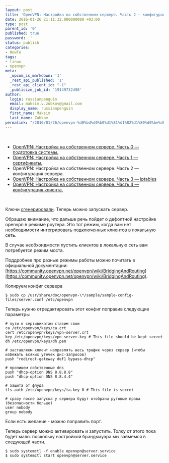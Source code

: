 ```yaml
---
layout: post
title: 'OpenVPN: Настройка на собственном сервере. Часть 2 — конфигурация сервера.'
date: 2016-01-26 21:11:32.000000000 +03:00
type: post
parent_id: '0'
published: true
password: ''
status: publish
categories:
- HowTo
tags:
- linux
- openvpn
meta:
  _wpcom_is_markdown: '1'
  _rest_api_published: '1'
  _rest_api_client_id: "-1"
  _publicize_job_id: '19149732498'
author:
  login: russianpenguin
  email: maksim.v.zubkov@gmail.com
  display_name: russianpenguin
  first_name: Maksim
  last_name: Zubkov
permalink: "/2016/01/26/openvpn-%d0%bd%d0%b0%d1%81%d1%82%d1%80%d0%be%d0%b9%d0%ba%d0%b0-%d0%bd%d0%b0-%d1%81%d0%be%d0%b1%d1%81%d1%82%d0%b2%d0%b5%d0%bd%d0%bd%d0%be%d0%bc-%d1%81%d0%b5%d1%80%d0%b2%d0%b5%d1%80%d0%b5-%d1%87%d0%b0-3/"
---
```

&nbsp;

- [OpenVPN: Настройка на собственном сервере. Часть 0 — подготовка системы.](http://russianpenguin.ru/2016/01/24/openvpn-%d0%bd%d0%b0%d1%81%d1%82%d1%80%d0%be%d0%b9%d0%ba%d0%b0-%d0%bd%d0%b0-%d1%81%d0%be%d0%b1%d1%81%d1%82%d0%b2%d0%b5%d0%bd%d0%bd%d0%be%d0%bc-%d1%81%d0%b5%d1%80%d0%b2%d0%b5%d1%80%d0%b5-%d1%87%d0%b0/)
- [OpenVPN: Настройка на собственном сервере. Часть 1 — сертификаты.](http://russianpenguin.ru/2016/01/25/openvpn-%d0%bd%d0%b0%d1%81%d1%82%d1%80%d0%be%d0%b9%d0%ba%d0%b0-%d0%bd%d0%b0-%d1%81%d0%be%d0%b1%d1%81%d1%82%d0%b2%d0%b5%d0%bd%d0%bd%d0%be%d0%bc-%d1%81%d0%b5%d1%80%d0%b2%d0%b5%d1%80%d0%b5-%d1%87%d0%b0-2/)
- OpenVPN: Настройка на собственном сервере. Часть 2 — конфигурация сервера.
- [OpenVPN: Настройка на собственном сервере. Часть 3 — iptables](http://russianpenguin.ru/2016/01/27/openvpn-%d0%bd%d0%b0%d1%81%d1%82%d1%80%d0%be%d0%b9%d0%ba%d0%b0-%d0%bd%d0%b0-%d1%81%d0%be%d0%b1%d1%81%d1%82%d0%b2%d0%b5%d0%bd%d0%bd%d0%be%d0%bc-%d1%81%d0%b5%d1%80%d0%b2%d0%b5%d1%80%d0%b5-%d1%87%d0%b0-4/)
- [OpenVPN: Настройка на собственном сервере. Часть 4 — конфигурация клиента.](http://russianpenguin.ru/2016/01/28/openvpn-%d0%bd%d0%b0%d1%81%d1%82%d1%80%d0%be%d0%b9%d0%ba%d0%b0-%d0%bd%d0%b0-%d1%81%d0%be%d0%b1%d1%81%d1%82%d0%b2%d0%b5%d0%bd%d0%bd%d0%be%d0%bc-%d1%81%d0%b5%d1%80%d0%b2%d0%b5%d1%80%d0%b5-%d1%87%d0%b0-5/)

&nbsp;

Ключи [сгенерировали](http://russianpenguin.ru/2016/01/25/openvpn-%d0%bd%d0%b0%d1%81%d1%82%d1%80%d0%be%d0%b9%d0%ba%d0%b0-%d0%bd%d0%b0-%d1%81%d0%be%d0%b1%d1%81%d1%82%d0%b2%d0%b5%d0%bd%d0%bd%d0%be%d0%bc-%d1%81%d0%b5%d1%80%d0%b2%d0%b5%d1%80%d0%b5-%d1%87%d0%b0-2/). Теперь можно запускать сервер.

Обращаю внимание, что дальше речь пойдет о дефолтной настройке openvpn в режиме роутера. Это тот режим, когда вам нет необходимости интегрировать подключенных клиентов в локальную сеть.

В случае необхоидмости пустить клиентов в локальную сеть вам потребуется режим моста.

Поддробнее про разные режимы работы можно почитать в официальной документации: [https://community.openvpn.net/openvpn/wiki/BridgingAndRouting](https://community.openvpn.net/openvpn/wiki/BridgingAndRouting).

Копируем конфиг сервера

```
$ sudo cp /usr/share/doc/openvpn-\*/sample/sample-config-files/server.conf /etc/openvpn
```

Теперь нужно отредактировать этот конфиг поправив следующие параметры

```
# пути к сертификатам ставим свои  
ca /etc/openvpn/keys/ca.crt  
cert /etc/openvpn/keys/vpn-server.crt  
key /etc/openvpn/keys/vpn-server.key # This file should be kept secret  
dh /etc/openvpn/keys/dh.pem

# заставляем клиент направлять весь трафик через сервер (чтобы избежать всяких утечек днс-запросов)  
push "redirect-gateway def1 bypass-dhcp"

# пропишем собственные dns  
push "dhcp-option DNS 8.8.8.8"  
push "dhcp-option DNS 8.8.4.4"

# защита от флуда  
tls-auth /etc/openvpn/keys/ta.key 0 # This file is secret

# сразу после запуска у сервера будут отобраны рутовые права (безопасности больше)  
user nobody  
group nobody
```

Если есть желание - можно поправить порт.

Теперь сервер можно активировать и запустить. Толку от этого пока будет мало. поскольку настройкой брандмауэра мы займемся в следующей части.

```
$ sudo systemctl -f enable openvpn@server.service  
$ sudo systemctl start openvpn@server.service
```

